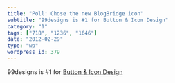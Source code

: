 ```yaml
---
title: "Poll: Chose the new BlogBridge icon"
subtitle: "99designs is #1 for Button & Icon Design"
category: "1"
tags: ["718", "1236", "1646"]
date: "2012-02-29"
type: "wp"
wordpress_id: 379
---
```

99designs is #1 for [Button & Icon Design](http://99designs.com/buttons-icons)